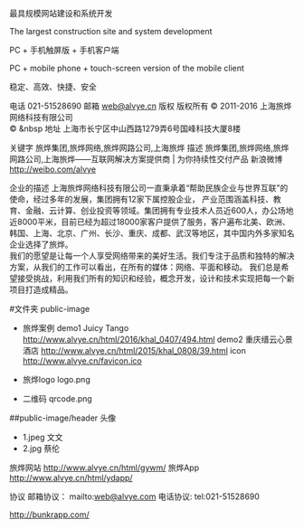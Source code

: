 最具规模网站建设和系统开发

The largest construction site and system development

PC + 手机触屏版 + 手机客户端

PC + mobile phone + touch-screen version of the mobile client


稳定、高效、快捷、安全

电话  021-51528690
邮箱 web@alvye.cn
版权   版权所有 © 2011-2016 上海旅烨网络科技有限公司<br>&copy;&nbsp;&nbsp
地址      上海市长宁区中山西路1279弄6号国峰科技大厦8楼

关键字  旅烨集团,旅烨网络,旅烨网路公司,上海旅烨
描述   旅烨集团,旅烨网络,旅烨网路公司,上海旅烨——互联网解决方案提供商 | 为你持续性交付产品
新浪微博 http://weibo.com/alvye

企业的描述
上海旅烨网络科技有限公司一直秉承着“帮助民族企业与世界互联”的使命，经过多年的发展，集团拥有12家下属控股企业，
产业范围涵盖科技、教育、金融、云计算、创业投资等领域。集团拥有专业技术人员近600人，办公场地近8000平米，目前已经为超过18000家客户提供了服务，客户遍布北美、欧洲、韩国、上海、北京、广州、长沙、重庆、成都、武汉等地区，其中国内外多家知名企业选择了旅烨。
 <br>我们的愿望是让每一个人享受网络带来的美好生活。我们专注于品质和独特的解决方案，从我们的工作可以看出，在所有的媒体：网络、平面和移动。
我们总是希望接受挑战，利用我们所有的知识和经验，概念开发，设计和技术实现把每一个新项目打造成精品。</span>
  
  
  
#文件夹 public-image
* 旅烨案例
  demo1   Juicy Tango  http://www.alvye.cn/html/2016/khal_0407/494.html
  demo2  重庆缙云心景酒店 http://www.alvye.cn/html/2015/khal_0808/39.html
  icon   http://www.alvye.cn/favicon.ico
  
* 旅烨logo
 logo.png
* 二维码
 qrcode.png
  
 ##public-image/header
 头像 
 * 1.jpeg  文文
 * 2.jpg   蔡伦
 
 
 旅烨网站
    http://www.alvye.cn/html/gywm/
 旅烨App  http://www.alvye.cn/html/ydapp/ 
 
  
  
  协议
  邮箱协议： mailto:web@alvye.com
  电话协议: tel:021-51528690
  
  http://bunkrapp.com/